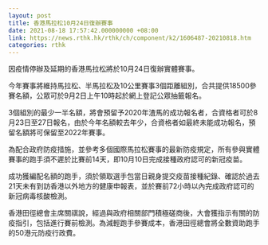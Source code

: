 ```yaml
---
layout: post
title: 香港馬拉松10月24日復辦賽事
date: 2021-08-18 17:57:42.000000000 +08:00
link: https://news.rthk.hk/rthk/ch/component/k2/1606487-20210818.htm
categories: rthk
---
```


因疫情停辦及延期的香港馬拉松將於10月24日復辦實體賽事。

今年賽事將維持馬拉松、半馬拉松及10公里賽事3個距離組別，合共提供18500參賽名額，公眾可於9月2日上午10時起於網上登記公眾抽籤報名。

3個組別的最少一半名額，將會預留予2020年渣馬的成功報名者，合資格者可於8月23日至27日報名，由於今年名額較去年少，合資格者如最終未能成功報名，預留名額將可保留至2022年賽事。

為配合政府防疫措施，並參考多個國際馬拉松賽事的最新防疫規定，所有參與實體賽事的跑手須不遲於比賽前14天，即10月10日完成接種政府認可的新冠疫苗。

成功獲編配名額的跑手，須於領取選手包當日親身提交疫苗接種紀錄、確認於過去21天未有到訪香港以外地方的健康申報表，並於賽前72小時以內完成政府認可的新冠病毒核酸檢測。

香港田徑總會主席關祺說，經過與政府相關部門積極磋商後，大會獲指示有關的防疫指引，包括進行賽前檢測。為減輕跑手參賽成本，香港田徑總會將全數資助跑手的50港元防疫行政費。
